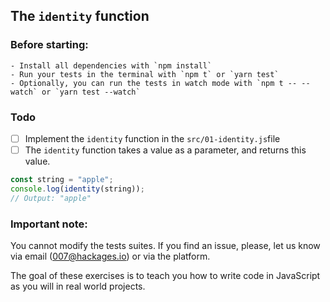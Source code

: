 ## The `identity` function

### Before starting: 
    - Install all dependencies with `npm install`
    - Run your tests in the terminal with `npm t` or `yarn test`
    - Optionally, you can run the tests in watch mode with `npm t -- --watch` or `yarn test --watch`

### Todo

- [ ] Implement the `identity` function in the `src/01-identity.js`file
- [ ] The `identity` function takes a value as a parameter, and returns this value.

```js
const string = "apple";
console.log(identity(string));
// Output: "apple"
```

### Important note:
You cannot modify the tests suites. If you find an issue, please, let us know via email (007@hackages.io) or via the platform. 

The goal of these exercises is to teach you how to write code in JavaScript as you will in real world projects.